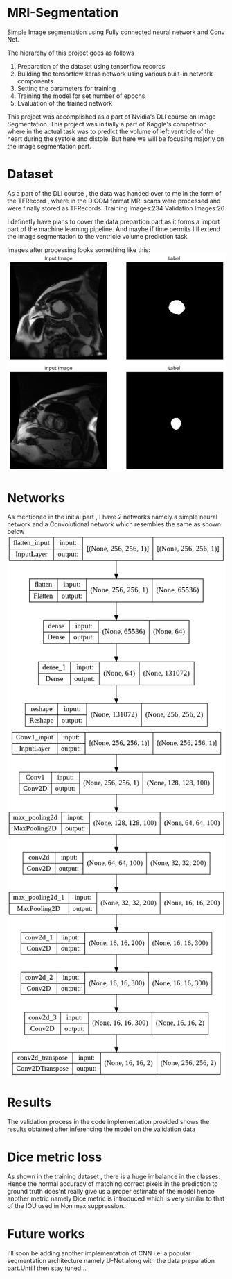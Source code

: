 # MRI-Segmentation
Simple Image segmentation using Fully connected neural network and Conv Net. 

The hierarchy of this project goes as follows
1. Preparation of the dataset using tensorflow records
2. Building the tensorflow keras network using various built-in network components
3. Setting the parameters for training
4. Training the model for set number of epochs
5. Evaluation of the trained network

This project was accomplished as a part of Nvidia's DLI course on Image Segmentation. This project was initially a part of Kaggle's competition where in the actual task was to predict the volume of left ventricle of the heart during the systole and distole. But here we will be focusing majorly on the image segmentation part.

# Dataset
As a part of the DLI course , the data was handed over to me in the form of the TFRecord , where in the DICOM format MRI scans were processed and were finally stored as TFRecords.
Training Images:234
Validation Images:26

I definetly have plans to cover the data prepartion part as it forms a import part of the machine learning pipeline. And maybe if time permits I'll extend the image segmentation to the ventricle volume prediction task.

Images after processing looks something like this:  
<kbd>![Sample image1](Data/example1.png)</kbd>
<kbd>![Sample image2](Data/example2.png)</kbd>

# Networks
As mentioned in the initial part , I have 2 networks namely a simple neural network and a Convolutional network which resembles the same as shown below  
<kbd>![NeuralNet](Data/NeuralNet.png)</kbd>
<kbd>![ConvNet](Data/ConvNet.png)</kbd>

# Results
The validation process in the code implementation provided shows the results obtained after inferencing the model on the validation data  

# Dice metric loss
As shown in the training dataset , there is a huge imbalance in the classes. Hence the normal accuracy of matching correct pixels in the prediction to ground truth does'nt really give us a proper estimate of the model hence another metric namely Dice metric is introduced which is very similar to that of the IOU used in Non max suppression.

# Future works
I'll soon be adding another implementation of CNN i.e. a popular segmentation architecture namely U-Net along with the data preparation part.Untill then stay tuned...    
